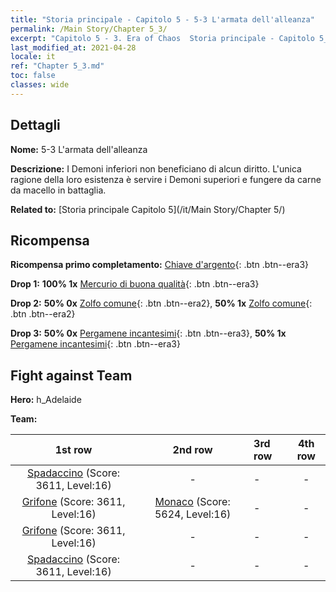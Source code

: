 ```yaml
---
title: "Storia principale - Capitolo 5 - 5-3 L'armata dell'alleanza"
permalink: /Main Story/Chapter 5_3/
excerpt: "Capitolo 5 - 3. Era of Chaos  Storia principale - Capitolo 5_3. 5-3 L'armata dell'alleanza"
last_modified_at: 2021-04-28
locale: it
ref: "Chapter 5_3.md"
toc: false
classes: wide
---
```


## Dettagli

 **Nome:** 5-3 L'armata dell'alleanza

 **Descrizione:** I Demoni inferiori non beneficiano di alcun diritto. L'unica ragione della loro esistenza è servire i Demoni superiori e fungere da carne da macello in battaglia.

 **Related to:** [Storia principale Capitolo 5](/it/Main Story/Chapter 5/)

## Ricompensa

 **Ricompensa primo completamento:** [Chiave d'argento](/ItemsIT/con_693/){: .btn .btn--era3}

 **Drop 1:** **100% 1x** [Mercurio di buona qualità](/ItemsIT/mat_14/){: .btn .btn--era3}

 **Drop 2:** **50% 0x** [Zolfo comune](/ItemsIT/mat_9/){: .btn .btn--era2}, **50% 1x** [Zolfo comune](/ItemsIT/mat_9/){: .btn .btn--era2}

 **Drop 3:** **50% 0x** [Pergamene incantesimi](/ItemsIT/con_694/){: .btn .btn--era3}, **50% 1x** [Pergamene incantesimi](/ItemsIT/con_694/){: .btn .btn--era3}


## Fight against Team
 **Hero:** h_Adelaide

 **Team:**


  | 1st row | 2nd row | 3rd row | 4th row |
  |:----:|:----:|:----|:----:|
  | [Spadaccino](/it/units/Swordsman/) (Score: 3611, Level:16)  | - | - | - |
  | [Grifone](/it/units/Griffin/) (Score: 3611, Level:16)  | [Monaco](/it/units/Monk/) (Score: 5624, Level:16)  | - | - |
  | [Grifone](/it/units/Griffin/) (Score: 3611, Level:16)  | - | - | - |
  | [Spadaccino](/it/units/Swordsman/) (Score: 3611, Level:16)  | - | - | - |


